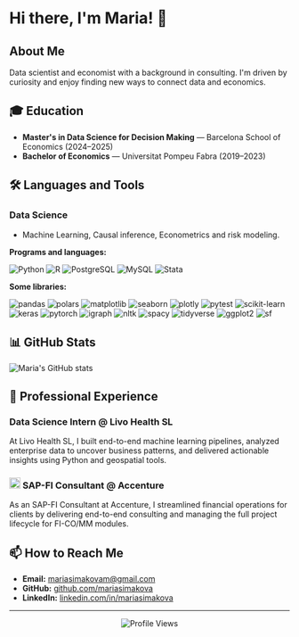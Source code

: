 # Hi there, I'm Maria! 👋

## About Me
Data scientist and economist with a background in consulting. I'm driven by curiosity and enjoy finding new ways to connect data and economics.

## 🎓 Education
- **Master's in Data Science for Decision Making** — Barcelona School of Economics (2024–2025)
- **Bachelor of Economics** — Universitat Pompeu Fabra (2019–2023)

## 🛠️ Languages and Tools

### Data Science
- Machine Learning, Causal inference, Econometrics and risk modeling. 

**Programs and languages:**

![Python](https://img.shields.io/badge/Python-3776AB?style=for-the-badge&logo=python&logoColor=white)
![R](https://img.shields.io/badge/R-276DC3?style=for-the-badge&logo=r&logoColor=white)
![PostgreSQL](https://img.shields.io/badge/PostgreSQL-4169E1?style=for-the-badge&logo=postgresql&logoColor=white)
![MySQL](https://img.shields.io/badge/MySQL-4479A1?style=for-the-badge&logo=mysql&logoColor=white)
![Stata](https://img.shields.io/badge/Stata-1A4674?style=for-the-badge)

**Some libraries:**

![pandas](https://img.shields.io/badge/pandas-150458?style=for-the-badge&logo=pandas&logoColor=white)
![polars](https://img.shields.io/badge/polars-FFD700?style=for-the-badge)
![matplotlib](https://img.shields.io/badge/matplotlib-3776AB?style=for-the-badge)
![seaborn](https://img.shields.io/badge/seaborn-3776AB?style=for-the-badge)
![plotly](https://img.shields.io/badge/plotly-3F4F75?style=for-the-badge)
![pytest](https://img.shields.io/badge/pytest-0A9EDC?style=for-the-badge)
![scikit-learn](https://img.shields.io/badge/scikit--learn-F7931E?style=for-the-badge&logo=scikit-learn&logoColor=white)
![keras](https://img.shields.io/badge/Keras-D00000?style=for-the-badge&logo=keras&logoColor=white)
![pytorch](https://img.shields.io/badge/PyTorch-EE4C2C?style=for-the-badge&logo=pytorch&logoColor=white)
![igraph](https://img.shields.io/badge/igraph-FF6F00?style=for-the-badge)
![nltk](https://img.shields.io/badge/nltk-FFB000?style=for-the-badge)
![spacy](https://img.shields.io/badge/spaCy-09A3D5?style=for-the-badge)
![tidyverse](https://img.shields.io/badge/tidyverse-1A162D?style=for-the-badge)
![ggplot2](https://img.shields.io/badge/ggplot2-1A162D?style=for-the-badge)
![sf](https://img.shields.io/badge/sf-1A162D?style=for-the-badge)

## 📊 GitHub Stats
![Maria's GitHub stats](https://github-readme-stats.vercel.app/api?username=mariasimakova&show_icons=true&theme=radical)

## 💼 Professional Experience

### Data Science Intern @ Livo Health SL
At Livo Health SL, I built end-to-end machine learning pipelines, analyzed enterprise data to uncover business patterns, and delivered actionable insights using Python and geospatial tools.

### <img src="https://upload.wikimedia.org/wikipedia/commons/5/5e/Accenture_Logo.svg" alt="Accenture Logo" width="20"/> SAP-FI Consultant @ Accenture
As an SAP-FI Consultant at Accenture, I streamlined financial operations for clients by delivering end-to-end consulting and managing the full project lifecycle for FI-CO/MM modules.

## 📫 How to Reach Me
- **Email:** mariasimakovam@gmail.com
- **GitHub:** [github.com/mariasimakova](https://github.com/mariasimakova)
- **LinkedIn:** [linkedin.com/in/mariasimakova](https://linkedin.com/in/mariasimakova)


---

<div align="center">
  <img src="https://komarev.com/ghpvc/?username=mariasimakova&style=flat-square&color=blue" alt="Profile Views"/>
</div>
